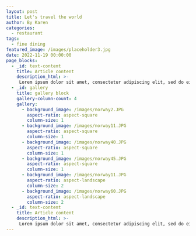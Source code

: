 ```yaml
---
layout: post
title: Let's travel the world
author: By Karen
categories: 
  - restaurant 
tags: 
  - fine dining
featured_image: /images/placeholder3.jpg
date: 2022-11-19 00:00:00
page_blocks:
  - _id: text-content
    title: Article content 
    description_html: >-
     Lorem ipsum dolor sit amet, consectetur adipiscing elit, sed do eiusmod tempor incididunt ut labore et dolore magna aliqua. Ut enim ad minim veniam, quis nostrud exercitation ullamco laboris nisi ut aliquip ex ea commodo consequat. Duis aute irure dolor in reprehenderit in voluptate velit esse cillum dolore eu fugiat nulla pariatur. Excepteur sint occaecat cupidatat non proident, sunt in culpa qui officia deserunt mollit anim id est laborum.
  - _id: gallery
    title: gallery block
    gallery-column-count: 4
    gallery:  
      - background_image: /images/norway2.JPG
        aspect-ratio: aspect-square
        column-size: 1
      - background_image: /images/norway11.JPG
        aspect-ratio: aspect-square
        column-size: 1
      - background_image: /images/norway40.JPG
        aspect-ratio: aspect-square
        column-size: 1
      - background_image: /images/norway45.JPG
        aspect-ratio: aspect-square
        column-size: 1
      - background_image: /images/norway11.JPG
        aspect-ratio: aspect-landscape
        column-size: 2
      - background_image: /images/norway60.JPG
        aspect-ratio: aspect-landscape
        column-size: 2
  - _id: text-content
    title: Article content 
    description_html: >-
     Lorem ipsum dolor sit amet, consectetur adipiscing elit, sed do eiusmod tempor incididunt ut labore et dolore magna aliqua. Ut enim ad minim veniam, quis nostrud exercitation ullamco laboris nisi ut aliquip ex ea commodo consequat. Duis aute irure dolor in reprehenderit in voluptate velit esse cillum dolore eu fugiat nulla pariatur. Excepteur sint occaecat cupidatat non proident, sunt in culpa qui officia deserunt mollit anim id est laborum.
---
```

